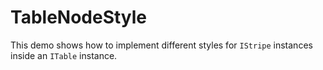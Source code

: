 # TableNodeStyle

This demo shows how to implement different styles for `IStripe` instances inside an `ITable` instance.
